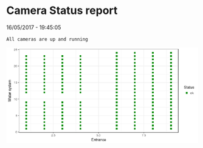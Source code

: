 Camera Status report
================
16/05/2017 - 19:45:05

    All cameras are up and running

![](camreport_files/figure-markdown_github/unnamed-chunk-2-1.png)
